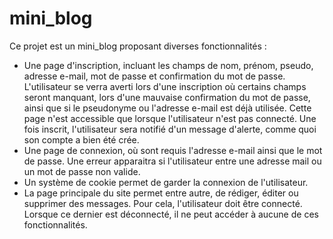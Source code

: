# mini_blog
Ce projet est un mini_blog proposant diverses fonctionnalités :
- Une page d'inscription, incluant les champs de nom, prénom, pseudo, adresse e-mail, mot de passe et confirmation du mot de passe.
L'utilisateur se verra averti lors d'une inscription où certains champs seront manquant, lors d'une mauvaise confirmation du mot
de passe, ainsi que si le pseudonyme ou l'adresse e-mail est déjà utilisée. Cette page n'est accessible que lorsque l'utilisateur
n'est pas connecté. Une fois inscrit, l'utilisateur sera notifié d'un message d'alerte, comme quoi son compte a bien été crée.
- Une page de connexion, où sont requis l'adresse e-mail ainsi que le mot de passe. Une erreur apparaitra si l'utilisateur entre
une adresse mail ou un mot de passe non valide.
- Un système de cookie permet de garder la connexion de l'utilisateur.
- La page principale du site permet entre autre, de rédiger, éditer ou supprimer des messages. Pour cela, l'utilisateur doit être
connecté. Lorsque ce dernier est déconnecté, il ne peut accéder à aucune de ces fonctionnalités.
